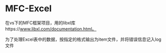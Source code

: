 # MFC-Excel
在vs下的MFC框架项目，用的libxl库https://www.libxl.com/documentation.html。

为了处理Excel表中的数据，按指定的格式输出为item文件，并将错误信息记入log文件

